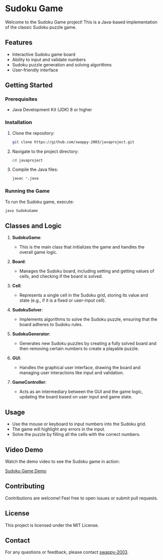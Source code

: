 
# Sudoku Game

Welcome to the Sudoku Game project! This is a Java-based implementation of the classic Sudoku puzzle game.

## Features

- Interactive Sudoku game board
- Ability to input and validate numbers
- Sudoku puzzle generation and solving algorithms
- User-friendly interface

## Getting Started

### Prerequisites

- Java Development Kit (JDK) 8 or higher

### Installation

1. Clone the repository:
   ```sh
   git clone https://github.com/swappy-2003/javaproject.git
   ```
2. Navigate to the project directory:
   ```sh
   cd javaproject
   ```
3. Compile the Java files:
   ```sh
   javac *.java
   ```

### Running the Game

To run the Sudoku game, execute:
```sh
java SudokuGame
```

## Classes and Logic

1. **SudokuGame**: 
   - This is the main class that initializes the game and handles the overall game logic.

2. **Board**: 
   - Manages the Sudoku board, including setting and getting values of cells, and checking if the board is solved.

3. **Cell**: 
   - Represents a single cell in the Sudoku grid, storing its value and state (e.g., if it is a fixed or user-input cell).

4. **SudokuSolver**: 
   - Implements algorithms to solve the Sudoku puzzle, ensuring that the board adheres to Sudoku rules.

5. **SudokuGenerator**: 
   - Generates new Sudoku puzzles by creating a fully solved board and then removing certain numbers to create a playable puzzle.

6. **GUI**: 
   - Handles the graphical user interface, drawing the board and managing user interactions like input and validation.

7. **GameController**: 
   - Acts as an intermediary between the GUI and the game logic, updating the board based on user input and game state.

## Usage

- Use the mouse or keyboard to input numbers into the Sudoku grid.
- The game will highlight any errors in the input.
- Solve the puzzle by filling all the cells with the correct numbers.

## Video Demo

Watch the demo video to see the Sudoku game in action:

[Sudoku Game Demo](resources/vid)


## Contributing

Contributions are welcome! Feel free to open issues or submit pull requests.

## License

This project is licensed under the MIT License.

## Contact

For any questions or feedback, please contact [swappy-2003](https://github.com/swappy-2003).
